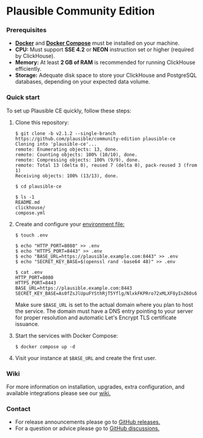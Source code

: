 # Plausible Community Edition

### Prerequisites

- **[Docker](https://docs.docker.com/engine/install/)** and **[Docker Compose](https://docs.docker.com/compose/install/)** must be installed on your machine.
- **CPU:** Must support **SSE 4.2** or **NEON** instruction set or higher (required by ClickHouse).
- **Memory:** At least **2 GB of RAM** is recommended for running ClickHouse efficiently.
- **Storage:** Adequate disk space to store your ClickHouse and PostgreSQL databases, depending on your expected data volume.

### Quick start

To set up Plausible CE quickly, follow these steps:

1. Clone this repository:

    ```console
    $ git clone -b v2.1.2 --single-branch https://github.com/plausible/community-edition plausible-ce
    Cloning into 'plausible-ce'...
    remote: Enumerating objects: 13, done.
    remote: Counting objects: 100% (10/10), done.
    remote: Compressing objects: 100% (9/9), done.
    remote: Total 13 (delta 0), reused 7 (delta 0), pack-reused 3 (from 1)
    Receiving objects: 100% (13/13), done.

    $ cd plausible-ce

    $ ls -1
    README.md
    clickhouse/
    compose.yml
    ```

1. Create and configure your [environment file:](https://docs.docker.com/compose/environment-variables/)

    ```console
    $ touch .env
    
    $ echo "HTTP_PORT=8080" >> .env
    $ echo "HTTPS_PORT=8443" >> .env
    $ echo "BASE_URL=https://plausible.example.com:8443" >> .env
    $ echo "SECRET_KEY_BASE=$(openssl rand -base64 48)" >> .env
    
    $ cat .env
    HTTP_PORT=8080
    HTTPS_PORT=8443
    BASE_URL=https://plausible.example.com:8443
    SECRET_KEY_BASE=As0fZsJlUpuFYSthRjT5Yflg/NlxkFKPRro72xMLXF8yInZ60s6xGGXYVqml+XN1
    ```

    Make sure `$BASE_URL` is set to the actual domain where you plan to host the service. The domain must have a DNS entry pointing to your server for proper resolution and automatic Let's Encrypt TLS certificate issuance.

1. Start the services with Docker Compose:

    ```console
    $ docker compose up -d
    ```

1. Visit your instance at `$BASE_URL` and create the first user.

### Wiki

For more information on installation, upgrades, extra configuration, and available integrations please see our [wiki.](https://github.com/plausible/community-edition/wiki)

### Contact

- For release announcements please go to [GitHub releases.](https://github.com/plausible/analytics/releases)
- For a question or advice please go to [GitHub discussions.](https://github.com/plausible/analytics/discussions/categories/self-hosted-support)
